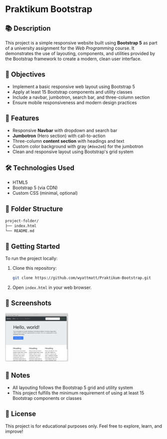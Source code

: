 # Praktikum Bootstrap

## 📚 Description
This project is a simple responsive website built using **Bootstrap 5** as part of a university assignment for the *Web Programming* course. It demonstrates the use of layouting, components, and utilities provided by the Bootstrap framework to create a modern, clean user interface.

## 🎯 Objectives
- Implement a basic responsive web layout using Bootstrap 5
- Apply at least 15 Bootstrap components and utility classes
- Include a navbar, jumbotron, search bar, and three-column section
- Ensure mobile responsiveness and modern design practices

## 🧩 Features
- Responsive **Navbar** with dropdown and search bar
- **Jumbotron** (Hero section) with call-to-action
- Three-column **content section** with headings and text
- Custom color background with gray (`#dee2e6`) for the jumbotron
- Clean and responsive layout using Bootstrap's grid system

## 🛠️ Technologies Used
- HTML5
- Bootstrap 5 (via CDN)
- Custom CSS (minimal, optional)

## 📁 Folder Structure
```
project-folder/
├── index.html
└── README.md
```

## 🚀 Getting Started
To run the project locally:
1. Clone this repository:

   ```bash
   git clone https://github.com/wyattmatt/Praktikum-Bootstrap.git
   ```
2. Open `index.html` in your web browser.

## 📸 Screenshots

<img src="./assets/bootstrap.png" alt="Project Screenshot" width="40%" height="40%">

## 📌 Notes
- All layouting follows the Bootstrap 5 grid and utility system
- This project fulfills the minimum requirement of using at least 15 Bootstrap components or classes

## 🔗 License
This project is for educational purposes only. Feel free to explore, learn, and improve!